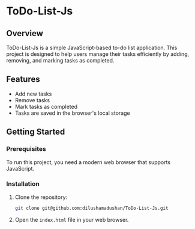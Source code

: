 # ToDo-List-Js

## Overview
ToDo-List-Js is a simple JavaScript-based to-do list application. This project is designed to help users manage their tasks efficiently by adding, removing, and marking tasks as completed.

## Features
- Add new tasks
- Remove tasks
- Mark tasks as completed
- Tasks are saved in the browser's local storage

## Getting Started

### Prerequisites
To run this project, you need a modern web browser that supports JavaScript.

### Installation

1. Clone the repository:
   ```bash
   git clone git@github.com:dilushamadushan/ToDo-List-Js.git
2. Open the `index.html` file in your web browser.
